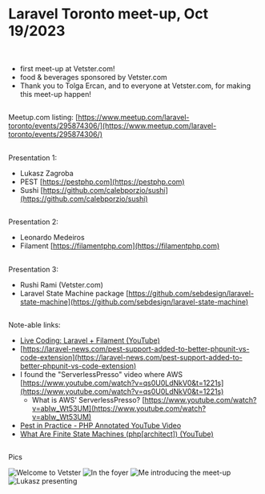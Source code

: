 # Laravel Toronto meet-up, Oct 19/2023
<br>

- first meet-up at Vetster.com!
- food & beverages sponsored by Vetster.com
- Thank you to Tolga Ercan, and to everyone at Vetster.com, for making this meet-up happen!

##
Meetup.com listing: [https://www.meetup.com/laravel-toronto/events/295874306/](https://www.meetup.com/laravel-toronto/events/295874306/)

##
Presentation 1:
- Lukasz Zagroba
- PEST [https://pestphp.com](https://pestphp.com)
- Sushi [https://github.com/calebporzio/sushi](https://github.com/calebporzio/sushi)

## 
Presentation 2:
- Leonardo Medeiros
- Filament [https://filamentphp.com](https://filamentphp.com)

##
Presentation 3:
- Rushi Rami (Vetster.com)
- Laravel State Machine package [https://github.com/sebdesign/laravel-state-machine](https://github.com/sebdesign/laravel-state-machine)

##
Note-able links:
- [Live Coding: Laravel + Filament (YouTube)](https://www.youtube.com/watch?v=3gKjnFTE3Fs)
- [https://laravel-news.com/pest-support-added-to-better-phpunit-vs-code-extension](https://laravel-news.com/pest-support-added-to-better-phpunit-vs-code-extension)
- I found the "ServerlessPresso" video where AWS [https://www.youtube.com/watch?v=qs0U0LdNkV0&t=1221s](https://www.youtube.com/watch?v=qs0U0LdNkV0&t=1221s)
  - What is AWS' ServerlessPresso? [https://www.youtube.com/watch?v=abIw_Wt53UM](https://www.youtube.com/watch?v=abIw_Wt53UM)
- [Pest in Practice - PHP Annotated YouTube Video](https://www.youtube.com/watch?v=Vjjht-DMX3s)
- [What Are Finite State Machines (php[architect]) (YouTube)](https://www.youtube.com/watch?v=1kbgP5-3Zag)

##
Pics

![Welcome to Vetster](/IMG_1239.png)
![In the foyer](/IMG_1243.png)
![Me introducing the meet-up](/IMG_1245.png)
![Lukasz presenting](/IMG_1250.png)
